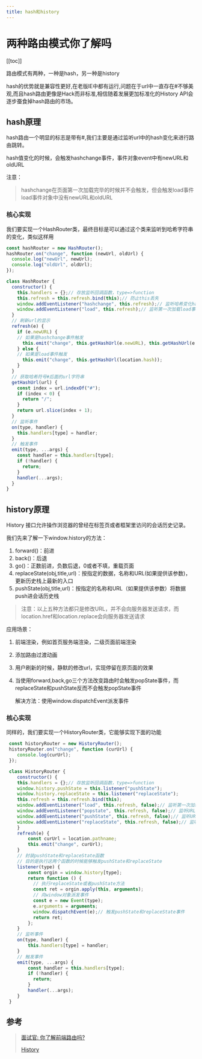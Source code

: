 ```yaml
---
title: hash和history
---
```


# 两种路由模式你了解吗

[[toc]]

路由模式有两种，一种是hash，另一种是history

hash的优势就是兼容性更好,在老版IE中都有运行,问题在于url中一直存在#不够美观,而且hash路由更像是Hack而非标准,相信随着发展更加标准化的History API会逐步蚕食掉hash路由的市场。

## hash原理
hash路由一个明显的标志是带有#,我们主要是通过监听url中的hash变化来进行路由跳转。

hash值变化的时候，会触发hashchange事件，事件对象event中有newURL和oldURL

注意：

> hashchange在页面第一次加载完毕的时候并不会触发，但会触发load事件
> load事件对象中没有newURL和oldURL

### 核心实现
我们要实现一个HashRouter类，最终目标是可以通过这个类来监听到哈希字符串的变化，类似这样用
```js
const hashRouter = new HashRouter();
hashRouter.on("change", function (newUrl, oldUrl) {
  console.log("newUrl", newUrl);
  console.log("oldUrl", oldUrl);
});
```

```js
class HashRouter {
  constructor() {
    this.handlers = {};// 存放监听回调函数，type=>function
    this.refresh = this.refresh.bind(this);// 防止this丢失
    window.addEventListener("hashchange", this.refresh);// 监听哈希变化hashchange事件
    window.addEventListener("load", this.refresh);// 监听第一次加载load事件
  }
  // 刷新url的显示
  refresh(e) {
    if (e.newURL) {
    // 如果是hashchange事件触发
      this.emit("change", this.getHashUrl(e.newURL), this.getHashUrl(e.oldURL));
    } else {
    // 如果是load事件触发
      this.emit("change", this.getHashUrl(location.hash));
    }
  }
  // 获取哈希符号#后面的url字符串
  getHashUrl(url) {
    const index = url.indexOf("#");
    if (index < 0) {
      return "/";
    }
    return url.slice(index + 1);
  }
  // 监听事件
  on(type, handler) {
    this.handlers[type] = handler;
  }
  // 触发事件
  emit(type, ...args) {
    const handler = this.handlers[type];
    if (!handler) {
      return;
    }
    handler(...args);
  }
}
```


## history原理
History 接口允许操作浏览器的曾经在标签页或者框架里访问的会话历史记录。

我们先来了解一下window.history的方法：

1. forward()：前进
2. back()：后退
3. go()：正数前进，负数后退，0或者不填，重载页面
4. replaceState(obj,title,url)：按指定的数据，名称和URL(如果提供该参数)，更新历史栈上最新的入口
5. pushState(obj,title,url)：按指定的名称和URL（如果提供该参数）将数据push进会话历史栈

>  注意：以上五种方法都只是修改URL，并不会向服务器发送请求，而location.href和location.replace会向服务器发送请求

应用场景：

1.  前端渲染，例如首页服务端渲染，二级页面前端渲染

2. 添加路由过渡动画

3. 用户刷新的时候，静默的修改url，实现停留在原页面的效果

4. 当使用forward,back,go三个方法改变路由时会触发popState事件，而replaceState和pushState反而不会触发popState事件

   解决方法：使用window.dispatchEvent派发事件

### 核心实现
同样的，我们要实现一个HistoryRouter类，它能够实现下面的功能
```js
 const historyRouter = new HistoryRouter();
 historyRouter.on("change", function (curUrl) {
    console.log(curUrl);
 });
```

```js
 class HistoryRouter {
    constructor() {
    this.handlers = {};// 存放监听回调函数，type=>function
    window.history.pushState = this.listener("pushState");
    window.history.replaceState = this.listener("replaceState");
    this.refresh = this.refresh.bind(this);
    window.addEventListener("load", this.refresh, false);// 监听第一次加载load事件
    window.addEventListener("popstate", this.refresh, false);// 监听URL变化popstate事件
    window.addEventListener("pushState", this.refresh, false);// 监听URL变化pushState事件
    window.addEventListener("replaceState", this.refresh, false);// 监听URL变化replaceState事件
    }
    refresh(e) {
        const curUrl = location.pathname;
        this.emit("change", curUrl);
    }
    // 封装pushState和replaceState函数
    // 目的是执行这两个函数的时候能够触发pushState和replaceState
    listener(type) {
        const orgin = window.history[type];
        return function () {
          // 执行replaceState或者pushState方法
          const ret = orgin.apply(this, arguments);
          // 向window对象派发事件
          const e = new Event(type);
          e.arguments = arguments;
          window.dispatchEvent(e);// 触发pushState和replaceState事件
          return ret;
        };
    }
    // 监听事件
    on(type, handler) {
    	this.handlers[type] = handler;
    }
    // 触发事件
    emit(type, ...args) {
        const handler = this.handlers[type];
        if (!handler) {
          return;
        }
        handler(...args);
    }
 }
```


## 参考
> [面试官: 你了解前端路由吗?](https://juejin.cn/post/6844903589123457031#heading-0)
>
> [History](https://developer.mozilla.org/zh-CN/docs/Web/API/History)

